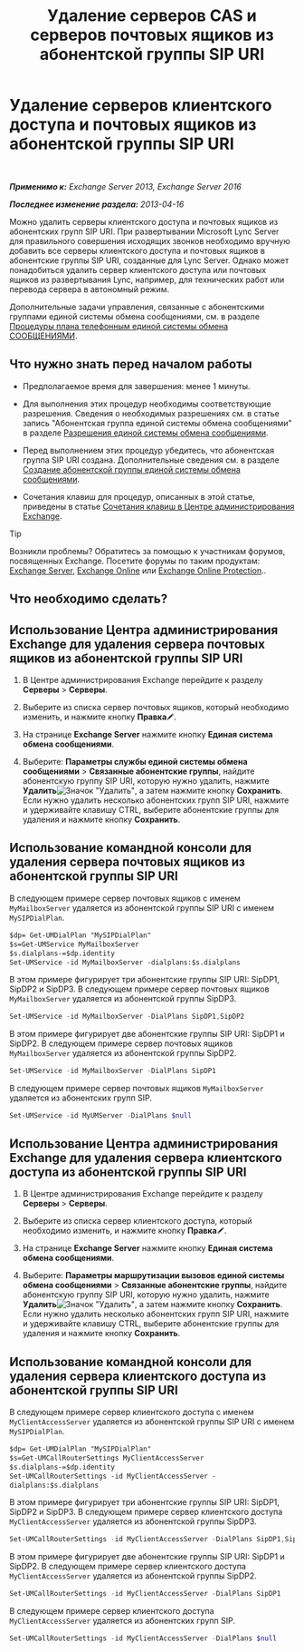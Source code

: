 ﻿---
title: 'Удаление серверов CAS и серверов почтовых ящиков из абонентской группы SIP URI'
TOCTitle: Удаление серверов клиентского доступа и почтовых ящиков из абонентской группы SIP URI
ms:assetid: 367441e1-1a0f-42c8-9fa8-8abe80b3d015
ms:mtpsurl: https://technet.microsoft.com/ru-ru/library/Aa997238(v=EXCHG.150)
ms:contentKeyID: 54652114
ms.date: 05/22/2018
mtps_version: v=EXCHG.150
ms.translationtype: MT
---

# Удаление серверов клиентского доступа и почтовых ящиков из абонентской группы SIP URI

 

_**Применимо к:** Exchange Server 2013, Exchange Server 2016_

_**Последнее изменение раздела:** 2013-04-16_

Можно удалить серверы клиентского доступа и почтовых ящиков из абонентских групп SIP URI. При развертывании Microsoft Lync Server для правильного совершения исходящих звонков необходимо вручную добавить все серверы клиентского доступа и почтовых ящиков в абонентские группы SIP URI, созданные для Lync Server. Однако может понадобиться удалить сервер клиентского доступа или почтовых ящиков из развертывания Lync, например, для технических работ или перевода сервера в автономный режим.

Дополнительные задачи управления, связанные с абонентскими группами единой системы обмена сообщениями, см. в разделе [Процедуры плана телефонным единой системы обмена СООБЩЕНИЯМИ](um-dial-plan-procedures-exchange-2013-help.md).

## Что нужно знать перед началом работы

  - Предполагаемое время для завершения: менее 1 минуты.

  - Для выполнения этих процедур необходимы соответствующие разрешения. Сведения о необходимых разрешениях см. в статье запись "Абонентская группа единой системы обмена сообщениями" в разделе [Разрешения единой системы обмена сообщениями](unified-messaging-permissions-exchange-2013-help.md).

  - Перед выполнением этих процедур убедитесь, что абонентская группа SIP URI создана. Дополнительные сведения см. в разделе [Создание абонентской группы единой системы обмена сообщениями](https://docs.microsoft.com/ru-ru/exchange/voice-mail-unified-messaging/connect-voice-mail-system/create-um-dial-plan).

  - Сочетания клавиш для процедур, описанных в этой статье, приведены в статье [Сочетания клавиш в Центре администрирования Exchange](keyboard-shortcuts-in-the-exchange-admin-center-exchange-online-protection-help.md).

> [!TIP]  
> Возникли проблемы? Обратитесь за помощью к участникам форумов, посвященных Exchange. Посетите форумы по таким продуктам: <a href="https://go.microsoft.com/fwlink/p/?linkid=60612">Exchange Server</a>, <a href="https://go.microsoft.com/fwlink/p/?linkid=267542">Exchange Online</a> или <a href="https://go.microsoft.com/fwlink/p/?linkid=285351">Exchange Online Protection</a>..


## Что необходимо сделать?

## Использование Центра администрирования Exchange для удаления сервера почтовых ящиков из абонентской группы SIP URI

1.  В Центре администрирования Exchange перейдите к разделу **Серверы** \> **Серверы**.

2.  Выберите из списка сервер почтовых ящиков, который необходимо изменить, и нажмите кнопку **Правка**![Значок редактирования](images/Bb124582.6f53ccb2-1f13-4c02-bea0-30690e6ea71d(EXCHG.150).gif "Значок редактирования").

3.  На странице **Exchange Server** нажмите кнопку **Единая система обмена сообщениями**.

4.  Выберите: **Параметры службы единой системы обмена сообщениями** \> **Связанные абонентские группы**, найдите абонентскую группу SIP URI, которую нужно удалить, нажмите **Удалить**![Значок "Удалить"](images/JJ657492.479b6ced-8d64-4277-a725-f17fea202b28(EXCHG.150).gif "Значок \"Удалить\""), а затем нажмите кнопку **Сохранить**. Если нужно удалить несколько абонентских групп SIP URI, нажмите и удерживайте клавишу CTRL, выберите абонентские группы для удаления и нажмите кнопку **Сохранить**.

## Использование командной консоли для удаления сервера почтовых ящиков из абонентской группы SIP URI

В следующем примере сервер почтовых ящиков с именем `MyMailboxServer` удаляется из абонентской группы SIP URI с именем `MySIPDialPlan`.

    $dp= Get-UMDialPlan "MySIPDialPlan"
    $s=Get-UMService MyMailboxServer
    $s.dialplans-=$dp.identity
    Set-UMService -id MyMailboxServer -dialplans:$s.dialplans

В этом примере фигурирует три абонентские группы SIP URI: SipDP1, SipDP2 и SipDP3. В следующем примере сервер почтовых ящиков `MyMailboxServer` удаляется из абонентской группы SipDP3.

```powershell
Set-UMService -id MyMailboxServer -DialPlans SipDP1,SipDP2
```

В этом примере фигурирует две абонентские группы SIP URI: SipDP1 и SipDP2. В следующем примере сервер почтовых ящиков `MyMailboxServer` удаляется из абонентской группы SipDP2.

```powershell
Set-UMService -id MyMailboxServer -DialPlans SipDP1
```

В следующем примере сервер почтовых ящиков `MyMailboxServer` удаляется из абонентских групп SIP.

```powershell
Set-UMService -id MyUMServer -DialPlans $null
```

## Использование Центра администрирования Exchange для удаления сервера клиентского доступа из абонентской группы SIP URI

1.  В Центре администрирования Exchange перейдите к разделу **Серверы** \> **Серверы**.

2.  Выберите из списка сервер клиентского доступа, который необходимо изменить, и нажмите кнопку **Правка**![Значок редактирования](images/Bb124582.6f53ccb2-1f13-4c02-bea0-30690e6ea71d(EXCHG.150).gif "Значок редактирования").

3.  На странице **Exchange Server** нажмите кнопку **Единая система обмена сообщениями**.

4.  Выберите: **Параметры маршрутизации вызовов единой системы обмена сообщениями** \> **Связанные абонентские группы**, найдите абонентскую группу SIP URI, которую нужно удалить, нажмите **Удалить**![Значок "Удалить"](images/JJ657492.479b6ced-8d64-4277-a725-f17fea202b28(EXCHG.150).gif "Значок \"Удалить\""), а затем нажмите кнопку **Сохранить**. Если нужно удалить несколько абонентских групп SIP URI, нажмите и удерживайте клавишу CTRL, выберите абонентские группы для удаления и нажмите кнопку **Сохранить**.

## Использование командной консоли для удаления сервера клиентского доступа из абонентской группы SIP URI

В следующем примере сервер клиентского доступа с именем `MyClientAccessServer` удаляется из абонентской группы SIP URI с именем `MySIPDialPlan`.

    $dp= Get-UMDialPlan "MySIPDialPlan"
    $s=Get-UMCallRouterSettings MyClientAccessServer
    $s.dialplans-=$dp.identity
    Set-UMCallRouterSettings -id MyClientAccessServer -dialplans:$s.dialplans

В этом примере фигурирует три абонентские группы SIP URI: SipDP1, SipDP2 и SipDP3. В следующем примере сервер клиентского доступа `MyClientAccessServer` удаляется из абонентской группы SipDP3.

```powershell
Set-UMCallRouterSettings -id MyClientAccessServer -DialPlans SipDP1,SipDP2
```

В этом примере фигурирует две абонентские группы SIP URI: SipDP1 и SipDP2. В следующем примере сервер клиентского доступа `MyClientAccessServer` удаляется из абонентской группы SipDP2.

```powershell
Set-UMCallRouterSettings -id MyClientAccessServer -DialPlans SipDP1
```

В следующем примере сервер клиентского доступа `MyClientAccessServer` удаляется из абонентских групп SIP.

```powershell
Set-UMCallRouterSettings -id MyClientAccessServer -DialPlans $null
```

